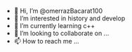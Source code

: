 - 👋 Hi, I’m @omerrazBacarat100
- 👀 I’m interested in history and develop
- 🌱 I’m currently learning c++
- 💞️ I’m looking to collaborate on ...
- 📫 How to reach me ...

<!---
omerrazBacarat100/omerrazBacarat100 is a ✨ special ✨ repository because its `README.md` (this file) appears on your GitHub profile.
You can click the Preview link to take a look at your changes.
--->
